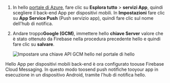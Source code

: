 
1. In hello [portale di Azure](https://portal.azure.com/), fare clic su **Esplora tutto** > **servizi App**, quindi scegliere il back-end App per dispositivi mobili. In **Impostazioni** fare clic su **App Service Push** (Push servizio app), quindi fare clic sul nome dell'hub di notifica.
2. Andare troppo**Google (GCM)**, immettere hello **chiave Server** valore che è stato ottenuto da Firebase nella procedura precedente hello e quindi fare clic su **salvare**.

    ![Impostare una chiave API GCM hello nel portale di hello](./media/app-service-mobile-android-configure-push/mobile-push-api-key.png)

Hello App per dispositivi mobili back-end è ora configurato toouse Firebase Cloud Messaging. In questo modo toosend push notifiche tooyour app in esecuzione in un dispositivo Android, tramite l'hub di notifica hello.

<!-- URLs. -->


<!-- images -->
